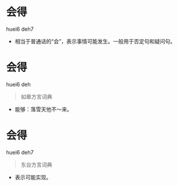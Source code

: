 # 会得
huei6 deh7
- 相当于普通话的“会”，表示事情可能发生。一般用于否定句和疑问句。

# 会得
huei6 deh
> 如皋方言词典
- 能够：落雪天他不～来。

# 会得
huei6 deh7
> 东台方言词典
- 表示可能实现。
